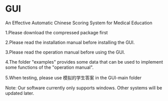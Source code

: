 # GUI
An Effective Automatic Chinese Scoring System for Medical Education

1.Please download the compressed package first

2.Please read the installation manual before installing the GUI.

3.Please read the operation manual before using the GUI.

4.The folder "examples" provides some data that can be used to implement some functions of the "operation manual".

5.When testing, please use 模拟的学生答案 in the GUI-main folder

Note: Our software currently only supports windows. Other systems will be updated later.
